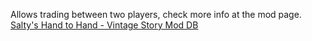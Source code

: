 Allows trading between two players, check more info at the mod page.
[Salty's Hand to Hand - Vintage Story Mod DB](https://mods.vintagestory.at/handtohand)